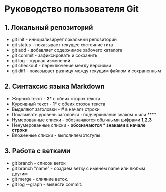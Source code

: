 # **Руководство пользователя Git**
## 1. Локальный репозиторий
* git init - инициализирует локальный репозиторий 
* git status - показывает текущее состояние гита
* git add - добавляет содержимое рабочего каталога
* git commit - зафиксировать и сохранить
* git log - журнал изменений
* git checkout - переключение между версиями
* git diff - показывает разницу между текущим файлом и сохраненным
## 2. Синтаксис языка Markdown
* Жирный текст - **2*** с обеих сторон текста
* Курсивный текст - **1*** с обеих сторон текста
* Выделяют заголовки - # в начале строки
* Показывать уровень заголовка - подчеркивание знаком = или ****
* Нумерованные списки - обозначаются обычными цифрами **1,2,3**
* Ненумерованные списки - **обозначаются * знаками в начале строки**
* Вложенные списки  - выполняем отступы
## 3. Работа с ветками
* git branch - список веток
* git branch "name" - создаем ветку с именем name или любым другим
* git merge - слияние веток.
* git log --graph - вывести commit.